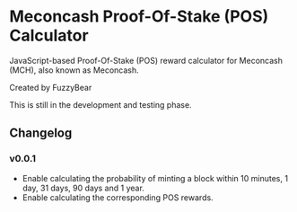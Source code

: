 Meconcash Proof-Of-Stake (POS) Calculator
===


JavaScript-based Proof-Of-Stake (POS) reward calculator for Meconcash (MCH), also known as Meconcash.

Created by FuzzyBear

This is still in the development and testing phase.

## Changelog

### v0.0.1

* Enable calculating the probability of minting a block within 10 minutes, 1 day, 31 days, 90 days and 1 year.
* Enable calculating the corresponding POS rewards.
